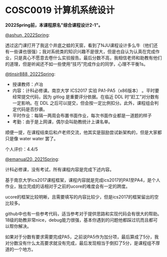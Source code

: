 
# COSC0019 计算机系统设计

**2022Spring前，本课程原名"综合课程设计2-1"。**

[@ashun, 2022Spring](https://github.com/ashun989):

透过这门课打开了我这个井底之蛙的天窗，看到了NJU课程设计多么牛（他们还有一些课也很强）；我对系统类的知识兴趣不是很大，但是也自认为认真在完成作业，只是真心不愿意去卷什么实验报告。最后分数不高，我相信老师和助教有他们的道理，但是听闻还不如一些使用“技巧”完成作业的同学，心理不平衡1s。

[@tinsir888, 2022Spring](https://github.com/tinsir888):

- 授课教师：卢冶
- 内容：计科必修课。南京大学 ICS2017 实验 PA1-PA5（x86版本） 。平时要经常提交代码，因为 gitlog 是重要评分依据。在临近 DDL 时“赶工”对分数有一定影响。在 DDL 之后可以提交，但会按一定比例扣分。此外，课程组会判定代码是否抄袭。
- 平时作业：每隔一两周会布置书面作业，每次书面作业都是一道题的样子
- 考勤：由于是上网课，偶尔会叫助教统计上课名单。

顺便一提，在课程结束后和卢老师交流，他其实是鼓励尝试新架构的，但是大家都只是像 water water 罢了。

个人评价：4.4/5

[@emanual20, 2021Spring](https://github.com/Emanual20):

计科必修课，没有考试，所有课程内容是完成下述内容。

基于南京大学ics2017课程框架，课程内容就是完成ics2017的PA1至PA4，是个人作业，独立完成的话相对于之前的ucore的难度会有一定的跨度。

ucore的框架比较明晰，且需要填写的内容比较少，但是ics2017的框架留出的空比较多。

github中也有一些参考代码，适当参考对于提供思路和实现代码会有很大的帮助。18级的助教非常nice，debug能力很强，基本你遇到的问题他都踩过坑而且都可以帮你解决。

如果对于分数有要求需要完成PA5，之前说PA5作为加分项，最后算成了5分，我对分数没有什么太高要求就没有完成，最后发现相当于倒扣了5分，是课程组不厚道的一个地方。
